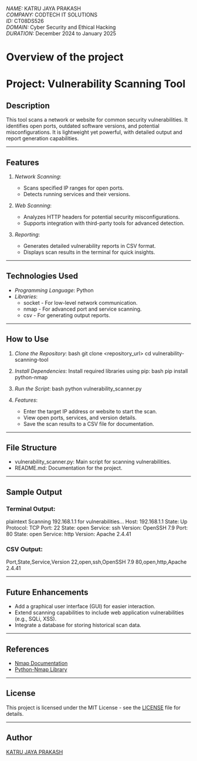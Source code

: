 *NAME:* KATRU JAYA PRAKASH  
*COMPANY:* CODTECH IT SOLUTIONS  
*ID:* CT08DS526  
*DOMAIN:* Cyber Security and Ethical Hacking  
*DURATION:* December 2024 to January 2025  


# Overview of the project

# Project: Vulnerability Scanning Tool

## Description
This tool scans a network or website for common security vulnerabilities. It identifies open ports, 
outdated software versions, and potential misconfigurations. It is lightweight yet powerful, 
with detailed output and report generation capabilities.

---

## Features
1. *Network Scanning*:
   - Scans specified IP ranges for open ports.
   - Detects running services and their versions.

2. *Web Scanning*:
   - Analyzes HTTP headers for potential security misconfigurations.
   - Supports integration with third-party tools for advanced detection.

3. *Reporting*:
   - Generates detailed vulnerability reports in CSV format.
   - Displays scan results in the terminal for quick insights.

---

## Technologies Used
- *Programming Language*: Python
- *Libraries*:
  - socket - For low-level network communication.
  - nmap - For advanced port and service scanning.
  - csv - For generating output reports.

---

## How to Use

1. *Clone the Repository*:
   bash
   git clone <repository_url>
   cd vulnerability-scanning-tool
   

2. *Install Dependencies*:
   Install required libraries using pip:
   bash
   pip install python-nmap
   

3. *Run the Script*:
   bash
   python vulnerability_scanner.py
   

4. *Features*:
   - Enter the target IP address or website to start the scan.
   - View open ports, services, and version details.
   - Save the scan results to a CSV file for documentation.

---

## File Structure
- vulnerability_scanner.py: Main script for scanning vulnerabilities.
- README.md: Documentation for the project.

---

## Sample Output
### Terminal Output:
plaintext
Scanning 192.168.1.1 for vulnerabilities...
Host: 192.168.1.1
State: Up
Protocol: TCP
Port: 22    State: open    Service: ssh    Version: OpenSSH 7.9
Port: 80    State: open    Service: http   Version: Apache 2.4.41


### CSV Output:

Port,State,Service,Version
22,open,ssh,OpenSSH 7.9
80,open,http,Apache 2.4.41


---

## Future Enhancements
- Add a graphical user interface (GUI) for easier interaction.
- Extend scanning capabilities to include web application vulnerabilities (e.g., SQLi, XSS).
- Integrate a database for storing historical scan data.

---

## References
- [Nmap Documentation](https://nmap.org)
- [Python-Nmap Library](https://pypi.org/project/python-nmap/)

---

## License
This project is licensed under the MIT License - see the [LICENSE](LICENSE) file for details.

---

## Author
[KATRU JAYA PRAKASH](https://github.com/Jaya1432-jp)
